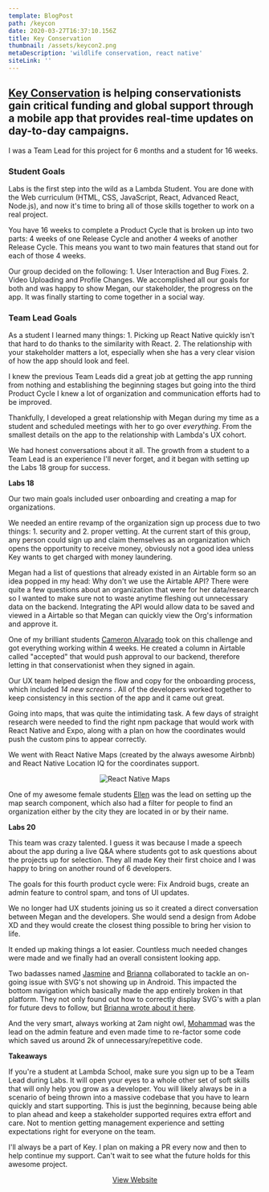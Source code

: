 ```yaml
---
template: BlogPost
path: /keycon
date: 2020-03-27T16:37:10.156Z
title: Key Conservation
thumbnail: /assets/keycon2.png
metaDescription: 'wildlife conservation, react native'
siteLink: ''
---
```

## [Key Conservation](https://keyconservation.org/) is helping conservationists gain critical funding and global support through a mobile app that provides real-time updates on day-to-day campaigns.

I was a Team Lead for this project for 6 months and a student for 16 weeks.

### Student Goals

Labs is the first step into the wild as a Lambda Student. You are done with the Web curriculum (HTML, CSS, JavaScript, React, Advanced React, Node.js), and now it's time to bring all of those skills together to work on a real project.

You have 16 weeks to complete a Product Cycle that is broken up into two parts: 4 weeks of one Release Cycle and another 4 weeks of another Release Cycle. This means you want to two main features that stand out for each of those 4 weeks. 

Our group decided on the following: 1. User Interaction and Bug Fixes. 2. Video Uploading and Profile Changes. We accomplished all our goals for both and was happy to show Megan, our stakeholder, the progress on the app. It was finally starting to come together in a social way. 

### Team Lead Goals

As a student I learned many things: 1. Picking up React Native quickly isn't that hard to do thanks to the similarity with React. 2. The relationship with your stakeholder matters a lot, especially when she has a very clear vision of how the app should look and feel.

I knew the previous Team Leads did a great job at getting the app running from nothing and establishing the beginning stages but going into the third Product Cycle I knew a lot of organization and communication efforts had to be improved. 

Thankfully, I developed a great relationship with Megan during my time as a student and scheduled meetings with her to go over *everything*. From the smallest details on the app to the relationship with Lambda's UX cohort. 

We had honest conversations about it all. The growth from a student to a Team Lead is an experience I'll never forget, and it began with setting up the Labs 18 group for success. 

**Labs 18**

Our two main goals included user onboarding and creating a map for organizations. 

We needed an entire revamp of the organization sign up process due to two things: 1. security and 2. proper vetting. At the current start of this group, any person could sign up and claim themselves as an organization which opens the opportunity to receive money, obviously not a good idea unless Key wants to get charged with money laundering.

Megan had a list of questions that already existed in an Airtable form so an idea popped in my head: Why don't we use the Airtable API? There were quite a few questions about an organization that were for her data/research so I wanted to make sure not to waste anytime fleshing out unnecessary data on the backend. Integrating the API would allow data to be saved and viewed in a Airtable so that Megan can quickly view the Org's information and approve it. 

One of my brilliant students [Cameron Alvarado](https://github.com/CameronAlvarado) took on this challenge and got everything working within 4 weeks. He created a column in Airtable called "accepted" that would push approval to our backend, therefore letting in that conservationist when they signed in again.

Our UX team helped design the flow and copy for the onboarding process, which included *14 new screens* . All of the developers worked together to keep consistency in this section of the app and it came out great.

Going into maps, that was quite the intimidating task. A few days of straight research were needed to find the right npm package that would work with React Native and Expo, along with a plan on how the coordinates would push the custom pins to appear correctly. 

We went with React Native Maps (created by the always awesome Airbnb) and React Native Location IQ for the coordinates support.

<div align="center">

![React Native Maps](/assets/maps.png)

</div>

One of my awesome female students [Ellen](https://github.com/wengyilun) was the lead on setting up the map search component, which also had a filter for people to find an organization either by the city they are located in or by their name. 

**Labs 20**

This team was crazy talented. I guess it was because I made a speech about the app during a live Q&A where students got to ask questions about the projects up for selection. They all made Key their first choice and I was happy to bring on another round of 6 developers. 

The goals for this fourth product cycle were: Fix Android bugs, create an admin feature to control spam, and tons of UI updates. 

We no longer had UX students joining us so it created a direct conversation between Megan and the developers. She would send a design from Adobe XD and they would create the closest thing possible to bring her vision to life.

It ended up making things a lot easier. Countless much needed changes were made and we finally had an overall consistent looking app. 

Two badasses named [Jasmine](https://github.com/jasminekh96) and [Brianna](https://github.com/briworkman) collaborated to tackle an on-going issue with SVG's not showing up in Android. This impacted the bottom navigation which basically made the app entirely broken in that platform. They not only found out how to correctly display SVG's with a plan for future devs to follow, but [Brianna wrote about it here](https://medium.com/@briworkman9/how-to-use-svgs-in-react-native-with-expo-ec34f085f5e0). 

And the very smart, always working at 2am night owl, [Mohammad](https://github.com/mtourj) was the lead on the admin feature and even made time to re-factor some code which saved us around 2k of unnecessary/repetitive code. 

**Takeaways** 

If you're a student at Lambda School, make sure you sign up to be a Team Lead during Labs. It will open your eyes to a whole other set of soft skills that will only help you grow as a developer. You will likely always be in a scenario of being thrown into a massive codebase that you have to learn quickly and start supporting. This is just the beginning, because being able to plan ahead and keep a stakeholder supported requires extra effort and care. Not to mention getting management experience and setting expectations right for everyone on the team. 

I'll always be a part of Key. I plan on making a PR every now and then to help continue my support. Can't wait to see what the future holds for this awesome project. 

<div align="center">
<a href="https://keyconservation.org" class="post-button">View Website</a></div>
